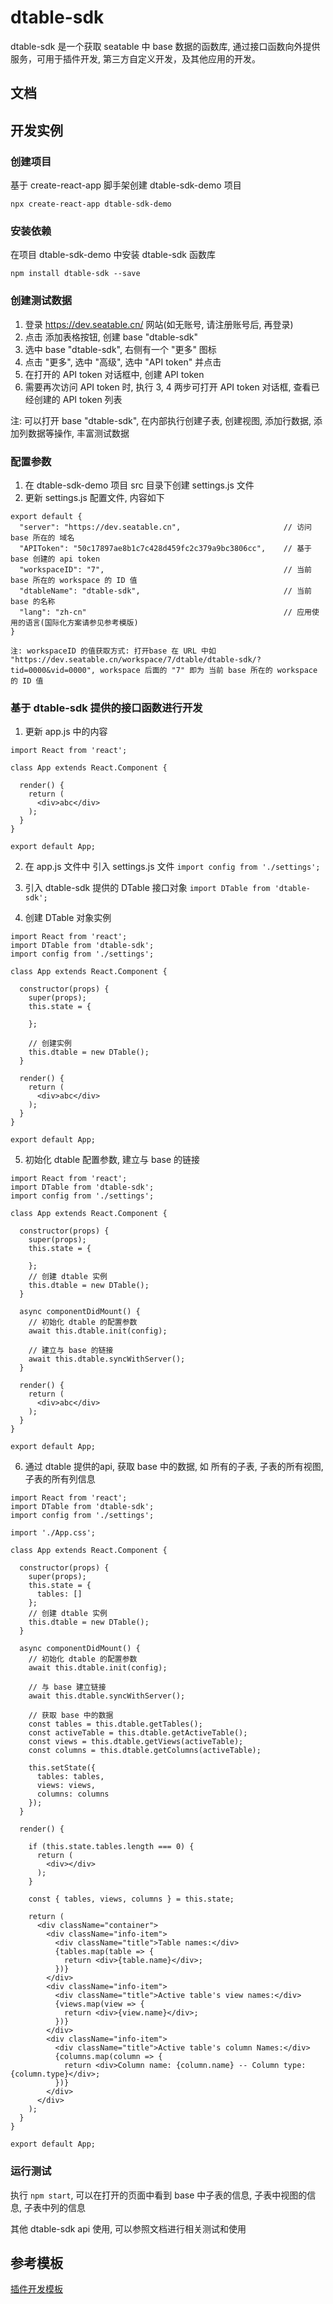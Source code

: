 # dtable-sdk
dtable-sdk 是一个获取 seatable 中 base 数据的函数库, 通过接口函数向外提供服务，可用于插件开发, 第三方自定义开发，及其他应用的开发。

## 文档

## 开发实例

### 创建项目
基于 create-react-app 脚手架创建 dtable-sdk-demo 项目

`npx create-react-app dtable-sdk-demo`

### 安装依赖
在项目 dtable-sdk-demo 中安装 dtable-sdk 函数库

`npm install dtable-sdk --save`

### 创建测试数据
1. 登录 https://dev.seatable.cn/ 网站(如无账号, 请注册账号后, 再登录)
2. 点击 添加表格按钮, 创建 base "dtable-sdk"
3. 选中 base "dtable-sdk", 右侧有一个 "更多" 图标
4. 点击 "更多", 选中 "高级", 选中 "API token" 并点击
5. 在打开的 API token 对话框中, 创建 API token
6. 需要再次访问 API token 时, 执行 3, 4 两步可打开 API token 对话框, 查看已经创建的 API token 列表

注: 可以打开 base "dtable-sdk", 在内部执行创建子表, 创建视图, 添加行数据, 添加列数据等操作, 丰富测试数据

### 配置参数
1. 在 dtable-sdk-demo 项目 src 目录下创建 settings.js 文件
2. 更新 settings.js 配置文件, 内容如下

```
export default {
  "server": "https://dev.seatable.cn",                       // 访问 base 所在的 域名
  "APIToken": "50c17897ae8b1c7c428d459fc2c379a9bc3806cc",    // 基于 base 创建的 api token
  "workspaceID": "7",                                        // 当前 base 所在的 workspace 的 ID 值 
  "dtableName": "dtable-sdk",                                // 当前 base 的名称
  "lang": "zh-cn"                                            // 应用使用的语言(国际化方案请参见参考模版)
}

注: workspaceID 的值获取方式: 打开base 在 URL 中如 "https://dev.seatable.cn/workspace/7/dtable/dtable-sdk/?tid=0000&vid=0000", workspace 后面的 "7" 即为 当前 base 所在的 workspace 的 ID 值
```

### 基于 dtable-sdk 提供的接口函数进行开发

1. 更新 app.js 中的内容

```
import React from 'react';

class App extends React.Component {

  render() {
    return (
      <div>abc</div>
    );
  }
}

export default App;
```

2. 在 app.js 文件中 引入 settings.js 文件
`import config from './settings';`

3. 引入 dtable-sdk 提供的 DTable 接口对象
`import DTable from 'dtable-sdk';`

4. 创建 DTable 对象实例

```
import React from 'react';
import DTable from 'dtable-sdk';
import config from './settings';

class App extends React.Component {

  constructor(props) {
    super(props);
    this.state = {

    };

    // 创建实例
    this.dtable = new DTable();
  }

  render() {
    return (
      <div>abc</div>
    );
  }
}

export default App;
```

5. 初始化 dtable 配置参数, 建立与 base 的链接

```
import React from 'react';
import DTable from 'dtable-sdk';
import config from './settings';

class App extends React.Component {

  constructor(props) {
    super(props);
    this.state = {

    };
    // 创建 dtable 实例
    this.dtable = new DTable();
  }

  async componentDidMount() {
    // 初始化 dtable 的配置参数
    await this.dtable.init(config);

    // 建立与 base 的链接
    await this.dtable.syncWithServer();
  }

  render() {
    return (
      <div>abc</div>
    );
  }
}

export default App;

```

6. 通过 dtable 提供的api, 获取 base 中的数据, 如 所有的子表, 子表的所有视图, 子表的所有列信息

```
import React from 'react';
import DTable from 'dtable-sdk';
import config from './settings';

import './App.css';

class App extends React.Component {

  constructor(props) {
    super(props);
    this.state = {
      tables: []
    };
    // 创建 dtable 实例
    this.dtable = new DTable();
  }

  async componentDidMount() {
    // 初始化 dtable 的配置参数
    await this.dtable.init(config);

    // 与 base 建立链接
    await this.dtable.syncWithServer();

    // 获取 base 中的数据
    const tables = this.dtable.getTables();
    const activeTable = this.dtable.getActiveTable();
    const views = this.dtable.getViews(activeTable);
    const columns = this.dtable.getColumns(activeTable);

    this.setState({
      tables: tables,
      views: views,
      columns: columns
    });
  }

  render() {

    if (this.state.tables.length === 0) {
      return (
        <div></div>
      );
    }

    const { tables, views, columns } = this.state;

    return (
      <div className="container">
        <div className="info-item">
          <div className="title">Table names:</div>
          {tables.map(table => {
            return <div>{table.name}</div>;
          })}
        </div>
        <div className="info-item">
          <div className="title">Active table's view names:</div>
          {views.map(view => {
            return <div>{view.name}</div>;
          })}
        </div>
        <div className="info-item">
          <div className="title">Active table's column Names:</div>
          {columns.map(column => {
            return <div>Column name: {column.name} -- Column type: {column.type}</div>;
          })}
        </div>
      </div>
    );
  }
}

export default App;

```

### 运行测试

执行 `npm start`, 可以在打开的页面中看到 base 中子表的信息, 子表中视图的信息, 子表中列的信息

其他 dtable-sdk api 使用, 可以参照文档进行相关测试和使用

## 参考模板

[插件开发模板](https://github.com/seatable/seatable-plugin-template)
